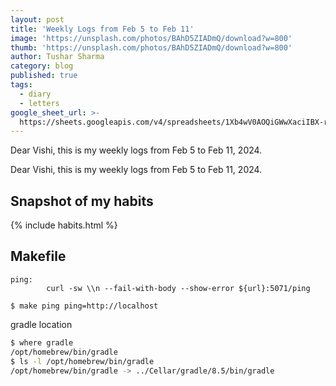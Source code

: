 ```yaml
---
layout: post
title: 'Weekly Logs from Feb 5 to Feb 11'
image: 'https://unsplash.com/photos/BAhD5ZIADmQ/download?w=800'
thumb: 'https://unsplash.com/photos/BAhD5ZIADmQ/download?w=800'
author: Tushar Sharma
category: blog
published: true
tags:
  - diary
  - letters
google_sheet_url: >-
  https://sheets.googleapis.com/v4/spreadsheets/1Xb4wV0AOQiGWwXaciIBX-rkFebzg8DlAcRcClshyAnA/values/Habits!A64:T76?alt=json&key=AIzaSyCgYRKf_apK3TUSYGO9WhQ5dN-ukY4H0gw
---
```


Dear Vishi, this is my weekly logs from Feb 5 to Feb 11, 2024.<!-- truncate_here -->

Dear Vishi, this is my weekly logs from Feb 5 to Feb 11, 2024.


## Snapshot of my habits

{% include habits.html %}


## Makefile


```
ping:
        curl -sw \\n --fail-with-body --show-error ${url}:5071/ping

$ make ping ping=http://localhost
```

gradle location

```bash
$ where gradle
/opt/homebrew/bin/gradle
$ ls -l /opt/homebrew/bin/gradle 
/opt/homebrew/bin/gradle -> ../Cellar/gradle/8.5/bin/gradle
